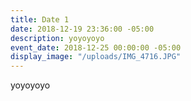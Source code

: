 ```yaml
---
title: Date 1
date: 2018-12-19 23:36:00 -05:00
description: yoyoyoyo
event_date: 2018-12-25 00:00:00 -05:00
display_image: "/uploads/IMG_4716.JPG"
---
```


yoyoyoyo